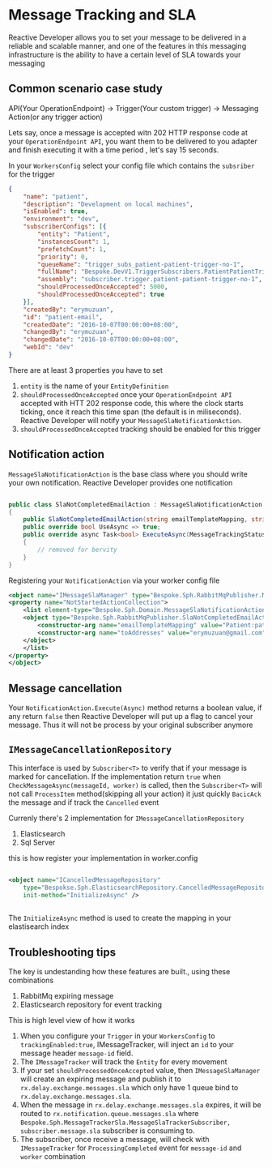 # Message Tracking and SLA

Reactive Developer allows you to set your message to be delivered in a reliable and scalable manner, and one of the features in this messaging infrastructure is the ability to have a certain level of SLA towards your messaging

## Common scenario case study

API(Your OperationEndpoint) -> Trigger(Your custom trigger) -> Messaging Action(or any trigger action)

Lets say, once a message is accepted witn 202 HTTP response code at your `OperationEndpoint API`, you want them to be delivered to you adapter and finish executing it with a time period , let's say 15 seconds.

In your `WorkersConfig` select your config file which contains the `subsriber` for the trigger
```json
{
    "name": "patient",
    "description": "Development on local machines",
    "isEnabled": true,
    "environment": "dev",
    "subscriberConfigs": [{
        "entity": "Patient",
        "instancesCount": 1,
        "prefetchCount": 1,
        "priority": 0,
        "queueName": "trigger_subs_patient-patient-trigger-no-1",
        "fullName": "Bespoke.DevV1.TriggerSubscribers.PatientPatientTriggerNo1TriggerSubscriber",
        "assembly": "subscriber.trigger.patient-patient-trigger-no-1",
        "shouldProcessedOnceAccepted": 5000,
        "shouldProcessedOnceAccepted": true
    }],
    "createdBy": "erymuzuan",
    "id": "patient-email",
    "createdDate": "2016-10-07T00:00:00+08:00",
    "changedBy": "erymuzuan",
    "changedDate": "2016-10-07T00:00:00+08:00",
    "webId": "dev"
}
```

There are at least 3 properties you have to set
1. `entity` is the name of your `EntityDefinition`
2. `shouldProcessedOnceAccepted` once your `OperationEndpoint API` accepted with HTT 202 response code, this where the clock starts ticking, once it reach this time span (the default is in miliseconds). Reactive Developer will notify your `MessageSlaNotificationAction`.
3. `shouldProcessedOnceAccepted` tracking should be enabled for this trigger


## Notification action
`MessageSlaNotificationAction` is the base class where you should write your own notification. Reactive Developer provides one notification
```csharp

public class SlaNotCompletedEmailAction : MessageSlaNotificationAction
{
    public SlaNotCompletedEmailAction(string emailTemplateMapping, string toAddresses){}
    public override bool UseAsync => true;
    public override async Task<bool> ExecuteAsync(MessageTrackingStatus status, Entity item, MessageSlaEvent @event)
    {
        // removed for bervity
    }
}

```

Registering your `NotificationAction` via your worker config file
```xml
<object name="IMessageSlaManager" type="Bespoke.Sph.RabbitMqPublisher.MessageSlaManager, rabbitmq.changepublisher, Version=1.0.2.1007, Culture=neutral">
<property name="NotStartedActionCollection">
    <list element-type="Bespoke.Sph.Domain.MessageSlaNotificationAction, domain.sph">
    <object type="Bespoke.Sph.RabbitMqPublisher.SlaNotCompletedEmailAction, rabbitmq.changepublisher">
        <constructor-arg name="emailTemplateMapping" value="Patient:patient-email-not-completed"/>
        <constructor-arg name="toAddresses" value="erymuzuan@gmail.com"/>
    </object>
    </list>
</property>
</object>
```



## Message cancellation

Your `NotificationAction.Execute(Async)` method returns a boolean value, if any return `false` then Reactive Developer will put up a flag to cancel your message. Thus it will not be process by your original subscriber anymore

## `IMessageCancellationRepository`
This interface is used by `Subscriber<T>` to verify that if your message is marked for cancellation. If the implementation return `true` when `CheckMessageAsync(messageId, worker)` is called, then the `Subscriber<T>` will not call `ProcessItem` method(skipping all your action) it just quickly `BacicAck` the message and if track the `Cancelled` event

Currenly there's 2 implementation for `IMessageCancellationRepository`
1. Elasticsearch
2. Sql Server

this is how register your implementation in worker.config
```xml

<object name="ICancelledMessageRepository"
    type="Bespokse.Sph.ElasticsearchRepository.CancelledMessageRepository, elasticsearch.repository" 
    init-method="InitializeAsync" />
 
```

The `InitializeAsync` method is used to create the mapping in your elastisearch index



## Troubleshooting tips
The key is undestanding how these features are built., using these combinations

1. RabbitMq expiring message
2. Elasticsearch repository for event tracking


This is high level view of how it works
1. When you configure your `Trigger` in your `WorkersConfig` to `trackingEnabled:true`, IMessageTracker, will inject an `id` to your message header `message-id` field.
2. The `IMessageTracker` will track the `Entity` for every movement
3. If your set `shouldProcessedOnceAccepted` value, then `IMessageSlaManager` will create an expiring message and publish it to `rx.delay.exchange.messages.sla` which only have 1 queue bind to `rx.delay.exchange.messages.sla`.
4. When the message in `rx.delay.exchange.messages.sla` expires, it will be routed to `rx.notification.queue.messages.sla` where `Bespoke.Sph.MessageTrackerSla.MessageSlaTrackerSubscriber, subscriber.message.sla` subscriber is consuming to.
5. The subscriber, once receive a message, will check with `IMessageTracker` for `ProcessingCompleted` event for `message-id` and `worker` combination
